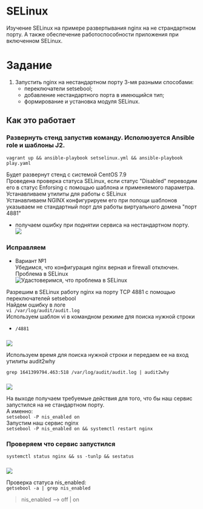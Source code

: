 # SELinux
Изучение SELinux на примере развертывания nginx на не страндартном порту. А также обеспечение работоспособности приложения при включенном SELinux.

# Задание
1. Запустить nginx на нестандартном порту 3-мя разными способами: 
   - переключатели setsebool; 
   - добавление нестандартного порта в имеющийся тип; 
   - формирование и установка модуля SELinux.
## Как это работает
### Развернуть стенд запустив команду. Исполюзуется Ansible role и шаблоны J2.
    vagrant up && ansible-playbook setselinux.yml && ansible-playbook play.yaml
Будет развернут стенд с системой CentOS 7.9 \
Проведена проверка статуса SELinux, если статус "Disabled" переводим его в статус Enforsing с помощью шаблона и применяемого параметра. \
Устанавливаем утилиты для работы с SELinux \
Устанавливаем NGINX конфигурируем его при попощи шаблонов указываем не стандартный порт для работы виртуального домена "порт 4881"
- получаем ошибку при поднятии сервиса на нестандартном порту. \
![](https://github.com/vedoff/selinux/blob/main/pict/Screenshot%20from%202022-01-05%2018-26-20.png)

### Исправляем
- Вариант №1 \
  Убедимся, что конфигурация nginx верная и firewall отключен. Проблема в SELinux \
  ![Удастоверимся, что проблема в SELinux](https://github.com/vedoff/selinux/blob/main/pict/Screenshot%20from%202022-01-05%2018-55-00.png)

Разрешим в SELinux работу nginx на порту TCP 4881 c помощью
переключателей setsebool \
Найдем ошибку в логе \
`vi /var/log/audit/audit.log` \
Используем шаблон vi в командном режиме для поиска нужной строки 
- `/4881`
###
![](https://github.com/vedoff/selinux/blob/main/pict/Screenshot%20from%202022-01-05%2018-59-14.png)

Используем время для поиска нужной строки и передаем ее на вход утилиты audit2why

`grep 1641399794.463:518 /var/log/audit/audit.log | audit2why`
###
![](https://github.com/vedoff/selinux/blob/main/pict/Screenshot%20from%202022-01-05%2019-01-47.png)

На выходе получаем требуемые действия для того, что бы наш сервис запустился на не стандартном порту. \
А именно: \
`setsebool -P nis_enabled on` \
Запустим наш сервис nginx \
`setsebool -P nis_enabled on && systemctl restart nginx`
### Проверяем что сервис запустился
`systemctl status nginx && ss -tunlp && sestatus`
###
![](https://github.com/vedoff/selinux/blob/main/pict/Screenshot%20from%202022-01-05%2019-58-05.png)

Проверка статуса nis_enabled: \
`getsebool -a | grep nis_enabled`
> nis_enabled --> off | on

